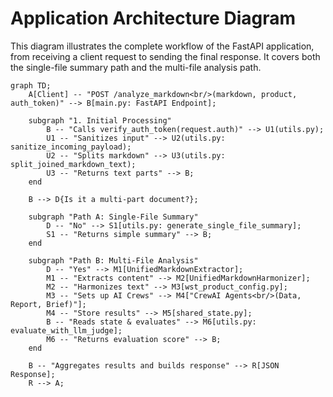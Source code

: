 # Application Architecture Diagram

This diagram illustrates the complete workflow of the FastAPI application, from receiving a client request to sending the final response. It covers both the single-file summary path and the multi-file analysis path.

```mermaid
graph TD;
    A[Client] -- "POST /analyze_markdown<br/>(markdown, product, auth_token)" --> B[main.py: FastAPI Endpoint];

    subgraph "1. Initial Processing"
        B -- "Calls verify_auth_token(request.auth)" --> U1(utils.py);
        U1 -- "Sanitizes input" --> U2(utils.py: sanitize_incoming_payload);
        U2 -- "Splits markdown" --> U3(utils.py: split_joined_markdown_text);
        U3 -- "Returns text parts" --> B;
    end

    B --> D{Is it a multi-part document?};

    subgraph "Path A: Single-File Summary"
        D -- "No" --> S1[utils.py: generate_single_file_summary];
        S1 -- "Returns simple summary" --> B;
    end

    subgraph "Path B: Multi-File Analysis"
        D -- "Yes" --> M1[UnifiedMarkdownExtractor];
        M1 -- "Extracts content" --> M2[UnifiedMarkdownHarmonizer];
        M2 -- "Harmonizes text" --> M3[wst_product_config.py];
        M3 -- "Sets up AI Crews" --> M4["CrewAI Agents<br/>(Data, Report, Brief)"];
        M4 -- "Store results" --> M5[shared_state.py];
        B -- "Reads state & evaluates" --> M6[utils.py: evaluate_with_llm_judge];
        M6 -- "Returns evaluation score" --> B;
    end

    B -- "Aggregates results and builds response" --> R[JSON Response];
    R --> A;
``` 